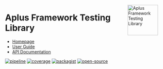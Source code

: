 <a href="https://gitlab.com/aplus-framework/libraries/testing"><img src="https://gitlab.com/aplus-framework/libraries/testing/-/raw/master/guide/image.png" alt="Aplus Framework Testing Library" align="right" width="100"></a>

# Aplus Framework Testing Library

- [Homepage](https://aplus-framework.com/packages/testing)
- [User Guide](https://docs.aplus-framework.com/guides/libraries/testing/index.html)
- [API Documentation](https://docs.aplus-framework.com/packages/testing.html)

[![pipeline](https://gitlab.com/aplus-framework/libraries/testing/badges/master/pipeline.svg)](https://gitlab.com/aplus-framework/libraries/testing/-/pipelines?scope=branches)
[![coverage](https://gitlab.com/aplus-framework/libraries/testing/badges/master/coverage.svg?job=test:php)](https://aplus-framework.gitlab.io/libraries/testing/coverage/)
[![packagist](https://img.shields.io/packagist/v/aplus/testing)](https://packagist.org/packages/aplus/testing)
[![open-source](https://img.shields.io/badge/open--source-sponsor-magenta)](https://aplus-framework.com/sponsor)
